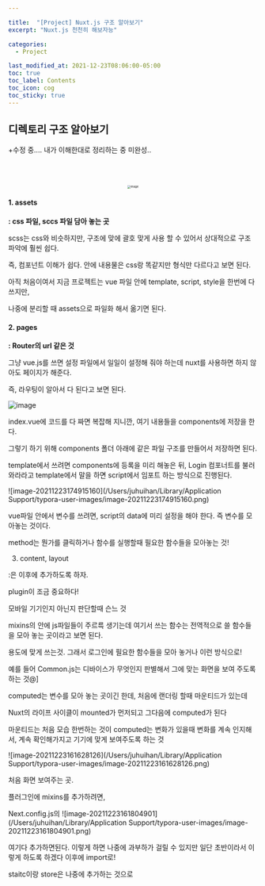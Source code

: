 ```yaml
---

title:  "[Project] Nuxt.js 구조 알아보기"
excerpt: "Nuxt.js 천천히 해보자능"

categories:
  - Project

last_modified_at: 2021-12-23T08:06:00-05:00
toc: true
toc_label: Contents
toc_icon: cog
toc_sticky: true
---
```


## 디렉토리 구조 알아보기

+수정 중.... 내가 이해한대로 정리하는 중 미완성..

<br /><br />

<div align=center>
<img src="https://user-images.githubusercontent.com/42812764/147208925-6f42ca41-23b0-44d0-b504-7571da8d19c5.png" alt="image" style="zoom:40%;"/>
</div>



#### 1. assets

**: css 파일, sccs 파일 담아 놓는 곳**

scss는 css와 비슷하지만, 구조에 맞에 괄호 맞게 사용 할 수 있어서 상대적으로 구조 파악에 훨씬 쉽다.

즉, 컴포넌트 이해가 쉽다. 안에 내용물은 css랑 똑같지만 형식만 다르다고 보면 된다. 

아직 처음이여서 지금 프로젝트는 vue 파일 안에 template, script, style을 한번에 다 쓰지만, 

나중에 분리할 때 assets으로 파일화 해서 옮기면 된다.



#### 2. pages

**: Router의 url 같은 것** 

그냥 vue.js를 쓰면 설정 파일에서  일일이 설정해 줘야 하는데 nuxt를 사용하면 하지 않아도 페이지가 해준다.

즉, 라우팅이 알아서 다 된다고 보면 된다.



![image](https://user-images.githubusercontent.com/42812764/147213486-3b56de9f-f99e-4131-b92e-21d9713de4d4.png)



index.vue에 코드를 다 짜면 복잡해 지니깐, 여기 내용들을  components에 저장을 한다. 

그렇기 하기 위해 components 폴더 아래에 같은 파일 구조를 만들어서 저장하면 된다.

template에서 쓰려면  components에 등록을 미리 해놓은 뒤, Login 컴포너트를 불러와라라고 template에서 말을 하면 script에서 임포트 하는 방식으로 진행된다.

![image-20211223174915160](/Users/juhuihan/Library/Application Support/typora-user-images/image-20211223174915160.png)

vue파일 안에서 변수를 쓰려면, script의 data에 미리 설정을 해야 한다. 즉 변수를 모아놓는 것이다.

method는 뭔가를 클릭하거나 함수를 실행할때 필요한 함수들을 모아놓는 것!



3. content, layout

:은 이후에 추가하도록 하자.



plugin이 조금 중요하다!

모바일 기기인지 아닌지 판단할때 슨느 것 

mixins의 안에 js파일들이 주르륵 생기는데 여기서 쓰는 함수는 전역적으로 쓸 함수들을 모아 놓는 곳이라고 보면 된다.

용도에 맞게 쓰는것. 그래서 로그인에 필요한 함수들을 모아 놓거나 이런 방식으로! 



예를 들어  Common.js는 디바이스가 무엇인지 판별해서 그에 맞는 화면을 보여 주도록 하는 것@]

computed는 변수를 모아 놓는 곳이긴 한데, 처음에 랜더링 할때 마운티드가 있는데

Nuxt의 라이프 사이클이 mounted가 먼저되고 그다음에 computed가 된다 

마운티드는 처음 모습 한번하는 것이 computed는 변화가 있을때 변화를 계속 인지해서, 계속 확인해가지고 기기에 맞게 보여주도록 하는 것



![image-20211223161628126](/Users/juhuihan/Library/Application Support/typora-user-images/image-20211223161628126.png)

처음 화면 보여주는 곳.



플러그인에 mixins를 추가하려면, 

Next.config.js의 ![image-20211223161804901](/Users/juhuihan/Library/Application Support/typora-user-images/image-20211223161804901.png)



여기다 추가하면된다. 이렇게 하면 나중에 과부하가 걸릴 수 있지만 일단 초반이라서 이렇게 하도록 하겠다 이후에 import로!

staitc이랑 store은 나중에 추가하는 것으로





<br />

<br />

<br />

<br />



